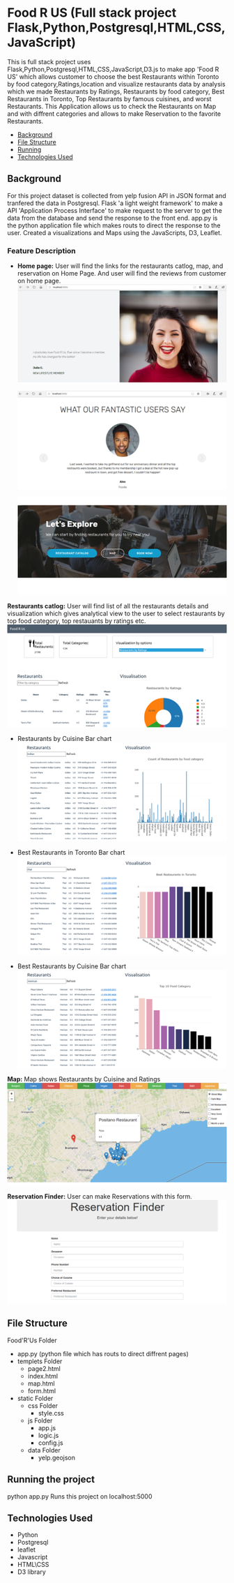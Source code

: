 # Food R US (Full stack project Flask,Python,Postgresql,HTML,CSS,JavaScript)

This is full stack project uses Flask,Python,Postgresql,HTML,CSS,JavaScript,D3.js to make app 'Food R US' which allows customer to choose the best Restaurants within Toronto by food category,Ratings,location and
 visualize restaurants data by analysis which we made Restaurants by Ratings, Restaurants by food category, Best Restaurants in Toronto, Top Restaurants by famous cuisines, and worst Restaurants.
This Application allows us to check the Restaurants on Map and with diffrent categories and allows to make Reservation to the favorite Restaurants.


* [Background](#background)
* [File Structure](#file)
* [Running](#run)
* [Technologies Used](#technologies)

##  <a name="background"></a>Background
 For this project dataset is collected from yelp fusion API in JSON format and tranfered the data in Postgresql. Flask 'a light weight framework' to make a API 'Application Process Interface'
to make request to the server to get the data from the database and send the response to the front end. app.py is the python application file which makes routs to direct the response to the user.
Created a visualizations and Maps using the JavaScripts, D3, Leaflet. 

### Feature Description

- **Home page:** User will find the links for the restaurants catlog, map, and reservation on Home Page. And user will find the reviews from customer on home page.
  ![Home1](./img/home1.PNG)
  <br>

  ![Home2](./img/home2.PNG)
  <br>

  ![Home3](img/home.PNG)
  <br>

**Restaurants catlog:** User will find list of all the restaurants details and visualization which gives analytical view to the user to select restaurants by top food category, top restauants by ratings etc.
  ![Restaurants catlog](https://github.com/PunamSonawane/Food-R-Us/blob/master/img/resto_catlog.PNG)
  <br>

* Restaurants by Cuisine Bar chart
  ![Restaurants catlog](/Images/v1.PNG)
  <br>

* Best Restaurants in Toronto Bar chart
  ![Restaurants catlog](/Images/v2.PNG)
  <br>

* Best Restaurants by Cuisine Bar chart
  ![Restaurants catlog](/Images/v3.PNG)
  <br>

**Map:** Map shows Restaurants by Cuisine and Ratings
  ![Map](/Images/map.PNG)
  <br>

**Reservation Finder:** User can make Reservations with this form.
  ![Reservation](/Images/rsv.PNG)
  <br>


## <a name="file"></a>File Structure

Food'R'Us Folder
* app.py (python file which has routs to direct diffrent pages)
* templets Folder
	* page2.html
	* index.html
	* map.html
	* form.html
* static Folder
	* css Folder
		* style.css
	* js Folder
		* app.js
		* logic.js
		* config.js
	* data Folder
		* yelp.geojson


##  <a name="Run"></a>Running the project
python app.py Runs this project on localhost:5000

##  <a name="technologies"></a>Technologies Used

* Python
* Postgresql
* leaflet
* Javascript 
* HTML\CSS
* D3 library
